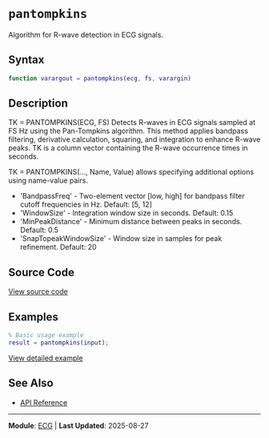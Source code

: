# `pantompkins`

Algorithm for R-wave detection in ECG signals.

## Syntax

```matlab
function varargout = pantompkins(ecg, fs, varargin)
```

## Description

TK = PANTOMPKINS(ECG, FS) Detects R-waves in ECG signals sampled at FS Hz using the Pan-Tompkins algorithm. This method applies bandpass filtering, derivative calculation, squaring, and integration to enhance R-wave peaks. TK is a column vector containing the R-wave occurrence times in seconds.

TK = PANTOMPKINS(..., Name, Value) allows specifying additional options using
name-value pairs.
- 'BandpassFreq'         -  Two-element vector [low, high] for bandpass filter
cutoff frequencies in Hz. Default: [5, 12]
- 'WindowSize'           -  Integration window size in seconds. Default: 0.15
- 'MinPeakDistance'      -  Minimum distance between peaks in seconds. Default: 0.5
- 'SnapTopeakWindowSize' -  Window size in samples for peak refinement. Default: 20

## Source Code

[View source code](https://github.com/BSICoS/biosigmat/tree/main/src/ecg/pantompkins.m)

## Examples

```matlab
% Basic usage example
result = pantompkins(input);
```

[View detailed example](https://github.com/BSICoS/biosigmat/tree/main/examples/ecg/pantompkinsExample.m)

## See Also

- [API Reference](../index.md)

---

**Module**: [ECG](index.md) | **Last Updated**: 2025-08-27
